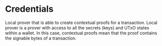 # Credentials

Local prover that is able to create contextual proofs for a transaction. Local prover is a prover with access to all the secrets (keys) and UTxO states within a wallet. In this case, contextual proofs mean that the proof contains the signable bytes of a transaction.